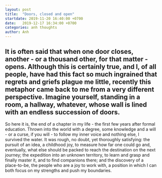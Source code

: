 ```yaml
---
layout: post
title:  "Doors, closed and open"
startdate: 2019-11-20 16:40:00 +0700
date:   2019-12-17 16:34:00 +0700
categories: anh thoughts
author: Anh
---
```

It is often said that when one door closes, another - or a thousand other, for that matter - opens. Although this is certainly true, and I, of all people, have had this fact so much ingrained that regrets and griefs plague me little, recently this metaphor came back to me from a very different perspective. Imagine yourself, standing in a room, a hallway, whatever, whose wall is lined with an endless succession of doors.
---
So here it is, the end of a chapter in my life - the first few years after formal education. Thrown into the world with a degree, some knowledge and a will - or a curse, if you will - to follow my inner voice and nothing else, I survived the water. It was rough, no doubt, yet thoroughly satisfying: the pursuit of an idea, a childhood joy, to measure how far one could go and, eventually, what else should be packed to reach the destination on the next journey; the expedition into an unknown territory, to learn and grasp and finally master it, and to find companions there; and the discovery of a place-to-be, the people who are a joy to work with, a position in which I can both focus on my strengths and push my boundaries.
